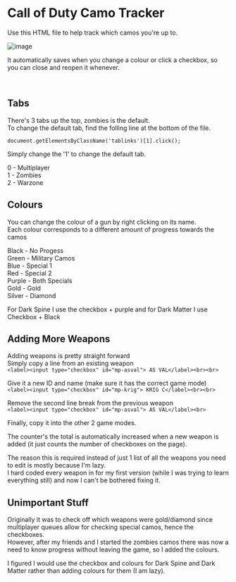 # Call of Duty Camo Tracker
Use this HTML file to help track which camos you're up to.

![image](https://github.com/user-attachments/assets/0ed63a90-5849-49af-8145-30f2c45227f1)

It automatically saves when you change a colour or click a checkbox, so you can close and reopen it whenever.

<br />

## Tabs
There's 3 tabs up the top, zombies is the default.\
To change the default tab, find the folling line at the bottom of the file. 

```document.getElementsByClassName('tablinks')[1].click();```

Simply change the '1' to change the default tab. 

0 - Multiplayer\
1 - Zombies\
2 - Warzone

## Colours
You can change the colour of a gun by right clicking on its name.\
Each colour corresponds to a different amount of progress towards the camos

Black - No Progess\
Green - Military Camos\
Blue - Special 1\
Red - Special 2\
Purple - Both Specials\
Gold - Gold\
Silver - Diamond

For Dark Spine I use the checkbox + purple and for Dark Matter I use Checkbox + Black

## Adding More Weapons
Adding weapons is pretty straight forward\
Simply copy a line from an existing weapon\
```<label><input type="checkbox" id="mp-asval"> AS VAL</label><br><br>```
<br />

Give it a new ID and name (make sure it has the correct game mode)\
```<label><input type="checkbox" id="mp-krig"> KRIG C</label><br><br>```
<br />

Remove the second line break from the previous weapon\
```<label><input type="checkbox" id="mp-asval"> AS VAL</label><br>```

Finally, copy it into the other 2 game modes.

The counter's the total is automatically increased when a new weapon is added (it just counts the number of checkboxes on the page).

The reason this is required instead of just 1 list of all the weapons you need to edit is mostly because I'm lazy.\
I hard coded every weapon in for my first version (while I was trying to learn everything still) and now I can't be bothered fixing it.

## Unimportant Stuff
Originally it was to check off which weapons were gold/diamond since multiplayer queues allow for checking special camos, hence the checkboxes.\
However, after my friends and I started the zombies camos there was now a need to know progress without leaving the game, so I added the colours.

I figured I would use the checkbox and colours for Dark Spine and Dark Matter rather than adding colours for them (I am lazy).
